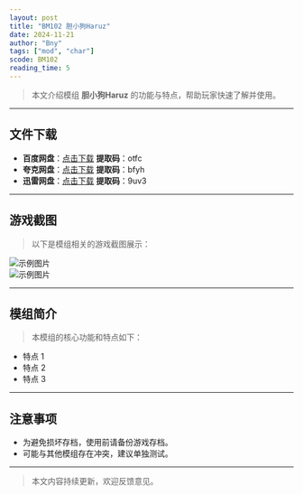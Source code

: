 ```yaml
---
layout: post
title: "BM102 胆小狗Haruz"
date: 2024-11-21
author: "Bny"
tags: ["mod", "char"]
scode: BM102
reading_time: 5
---
```


> 本文介绍模组 **胆小狗Haruz** 的功能与特点，帮助玩家快速了解并使用。

---





## 文件下载
- **百度网盘**：[点击下载](https://pan.baidu.com/s/15L42KfPqPw6f3kQ-SO_g5A?pwd=otfc)  **提取码**：otfc  
- **夸克网盘**：[点击下载](https://pan.quark.cn/s/faf9a5ffcecb?pwd=bfyh)  **提取码**：bfyh  
- **迅雷网盘**：[点击下载](https://pan.xunlei.com/s/VOCCbdV5vU1rirZMkQoIIYOCA1?pwd=9uv3)  **提取码**：9uv3  

---

## 游戏截图
> 以下是模组相关的游戏截图展示：

![示例图片](https://example.com/screenshot1.jpg)  
![示例图片](https://example.com/screenshot2.jpg)

---

## 模组简介
> 本模组的核心功能和特点如下：
- 特点 1
- 特点 2
- 特点 3

---

## 注意事项
- 为避免损坏存档，使用前请备份游戏存档。
- 可能与其他模组存在冲突，建议单独测试。

---

> 本文内容持续更新，欢迎反馈意见。
